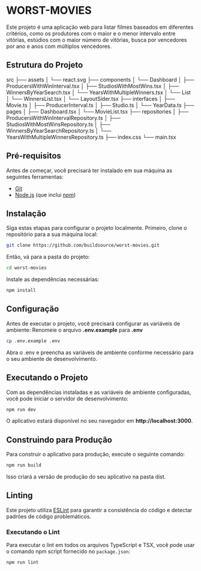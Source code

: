 # WORST-MOVIES

Este projeto é uma aplicação web para listar filmes baseados em diferentes critérios, como os produtores com o maior e o menor intervalo entre vitórias, estúdios com o maior número de vitórias, busca por vencedores por ano e anos com múltiplos vencedores.

## Estrutura do Projeto

src
├── assets
│ └── react.svg
├── components
│ └── Dashboard
│ ├── ProducersWithWinInterval.tsx
│ ├── StudiosWithMostWins.tsx
│ ├── WinnersByYearSearch.tsx
│ └── YearsWithMultipleWinners.tsx
│ └── List
│ └── WinnersList.tsx
│ └── LayoutSider.tsx
├── interfaces
│ ├── Movie.ts
│ ├── ProducerInterval.ts
│ ├── Studio.ts
│ └── YearData.ts
├── pages
│ ├── Dashboard.tsx
│ └── MovieList.tsx
├── repositories
│ ├── ProducersWithWinIntervalRepository.ts
│ ├── StudiosWithMostWinsRepository.ts
│ ├── WinnersByYearSearchRepository.ts
│ └── YearsWithMultipleWinnersRepository.ts
├── index.css
└── main.tsx

## Pré-requisitos

Antes de começar, você precisará ter instalado em sua máquina as seguintes ferramentas:

-   [Git](https://git-scm.com)
-   [Node.js](https://nodejs.org/en/) (que inclui [npm](http://npmjs.com))

## Instalação

Siga estas etapas para configurar o projeto localmente.
Primeiro, clone o repositório para a sua máquina local:

```bash
git clone https://github.com/buildsource/worst-movies.git
```

Então, vá para a pasta do projeto:

```bash
cd worst-movies
```

Instale as dependências necessárias:

```bash
npm install
```

## Configuração

Antes de executar o projeto, você precisará configurar as variáveis de ambiente:
Renomeie o arquivo **.env.example** para **.env**

```bash
cp .env.example .env
```

Abra o .env e preencha as variáveis de ambiente conforme necessário para o seu ambiente de desenvolvimento.

## Executando o Projeto

Com as dependências instaladas e as variáveis de ambiente configuradas, você pode iniciar o servidor de desenvolvimento:

```bash
npm run dev
```

O aplicativo estará disponível no seu navegador em **http://localhost:3000**.

## Construindo para Produção

Para construir o aplicativo para produção, execute o seguinte comando:

```bash
npm run build
```

Isso criará a versão de produção do seu aplicativo na pasta dist.

## Linting

Este projeto utiliza [ESLint](https://eslint.org/) para garantir a consistência do código e detectar padrões de código problemáticos.

### Executando o Lint

Para executar o lint em todos os arquivos TypeScript e TSX, você pode usar o comando npm script fornecido no `package.json`:

```bash
npm run lint
```
